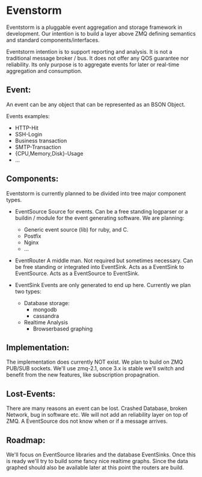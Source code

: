 Evenstorm 
=========

Eventstorm is a pluggable event aggregation and storage framework 
in development. Our intention is to build a layer above ZMQ defining 
semantics and standard components/interfaces.

Eventstorm intention is to support reporting and analysis. It is not 
a traditional message broker / bus. It does not offer any QOS guarantee nor 
reliability. Its only purpose is to aggregate events for later or real-time 
aggregation and consumption.

Event:
------

An event can be any object that can be represented as an BSON Object.

Events examples:

* HTTP-Hit
* SSH-Login
* Business transaction
* SMTP-Transaction
* {CPU,Memory,Disk}-Usage
* ...

Components:
-----------

Eventstorm is currently planned to be divided into tree major component types. 

* EventSource 
  Source for events. Can be a free standing logparser or a buildin / module for
  the event generating software.
  We are planning:
  - Generic event source (lib) for ruby, and C.
  - Postfix
  - Nginx
  - ...

* EventRouter
  A middle man. Not required but sometimes necessary.
  Can be free standing or integrated into EventSink.
  Acts as a EventSink to EventSource.
  Acts as a EventSource to EventSink.

* EventSink
  Events are only generated to end up here. Currently we plan two types:
  - Database storage:
    - mongodb
    - cassandra
  - Realtime Analysis
    - Browserbased graphing

Implementation:
---------------

The implementation does currently NOT exist. We plan to build on ZMQ PUB/SUB 
sockets. We'll use zmq-2.1, once 3.x is stable we'll switch and benefit from 
the new features, like subscription propagnation.

Lost-Events:
------------

There are many reasons an event can be lost. Crashed Database, broken Network, 
bug in software etc.
We will not add an reliability layer on top of ZMQ. A EventSource dos not know 
when or if a message arrives.

Roadmap:
--------

We'll focus on EventSource libraries and the database EventSinks. 
Once this is ready we'll try to build some fancy nice realtime graphs.
Since the data graphed should also be available later at this point the routers 
are build. 
